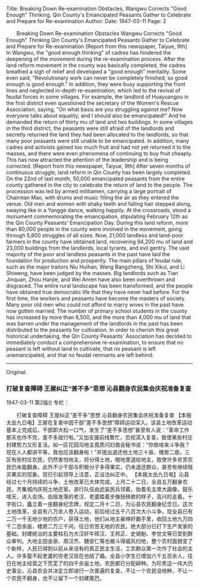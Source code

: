 Title: Breaking Down Re-examination Obstacles, Wangwu Corrects "Good Enough" Thinking, Qin County's Emancipated Peasants Gather to Celebrate and Prepare for Re-examination
Author:
Date: 1947-03-11
Page: 2

　　Breaking Down Re-examination Obstacles
    Wangwu Corrects "Good Enough" Thinking
    Qin County's Emancipated Peasants Gather to Celebrate and Prepare for Re-examination
    [Report from this newspaper, Taiyue, 9th] In Wangwu, the "good enough thinking" of cadres has hindered the deepening of the movement during the re-examination process. After the land reform movement in the county was basically completed, the cadres breathed a sigh of relief and developed a "good enough" mentality. Some even said, "Revolutionary work can never be completely finished, so good enough is good enough." In addition, they were busy supporting the front lines and neglected in-depth re-examination, which led to the revival of feudal forces in some villages. For example, the landlord of Huayuangou in the first district even questioned the secretary of the Women's Rescue Association, saying, "On what basis are you struggling against me? Now everyone talks about equality, and I should also be emancipated!" And he demanded the return of thirty mu of land and two buildings. In some villages in the third district, the peasants were still afraid of the landlords and secretly returned the land they had been allocated to the landlords, so that many poor peasants were still unable to be emancipated. In addition, many cadres and activists gained too much fruit and had not yet returned it to the masses, and there were even phenomena of continuing to buy fruit cheaply. This has now attracted the attention of the leadership and is being corrected.
    [Report from this newspaper, Taiyue, 9th] After seven months of continuous struggle, land reform in Qin County has been largely completed. On the 22nd of last month, 50,000 emancipated peasants from the entire county gathered in the city to celebrate the return of land to the people. The procession was led by armed militiamen, carrying a large portrait of Chairman Mao, with drums and music filling the air as they entered the venue. Old men and women with shaky teeth and falling hair stepped along, swaying like in a Yangge dance, walking happily. At the crossroads, stood a monument commemorating the emancipation, stipulating February 12th as the Qin County Peasants' Emancipation Day. During this land reform, more than 80,000 people in the county were involved in the movement, going through 5,800 struggles of all sizes. Now, 21,000 landless and land-poor farmers in the county have obtained land, recovering 94,200 mu of land and 23,000 buildings from the landlords, local tyrants, and evil gentry. The vast majority of the poor and landless peasants in the past have laid the foundation for production and prosperity. The main pillars of feudal rule, such as the major traitors Niu Huihan, Wang Bangzheng, Shi Xikui, and Li Shiweng, have been judged by the masses. Big landlords such as Tian Jinquan, Zhou Hanjie, and Wei Anren have also been overthrown and disgraced. The entire rural landscape has been transformed, and the people have obtained true democratic life that they have never had before. For the first time, the workers and peasants have become the masters of society. Many poor old men who could not afford to marry wives in the past have now gotten married. The number of primary school students in the county has increased by more than 6,500, and the more than 4,000 mu of land that was barren under the management of the landlords in the past has been distributed to the peasants for cultivation. In order to cherish this great historical undertaking, the Qin County Peasants' Association has decided to immediately conduct a comprehensive re-examination, to ensure that no peasant is left without land to cultivate, that no peasant is left unemancipated, and that no feudal remnants are left behind.



<hr /> 

Original: 


### 打破复查障碍  王屋纠正“差不多”思想  沁县翻身农民集会庆祝准备复查

1947-03-11
第2版()
专栏：

　　打破复查障碍
    王屋纠正“差不多”思想
    沁县翻身农民集会庆祝准备复查
    【本报太岳九日电】王屋在复查中因干部“差不多思想”障碍运动深入。该县土地改革运动基本上完成后，干部即大松一口气，发生了“差不多思想”甚至有人说：“革命工作那天也作不完，差不多就行啦。”又加支援前线繁忙，忽视深入复查，致使某些村庄封建势力又形复活。如一区花园沟地主竟质问妇救会秘书说：“你依啥来斗争我？现在人人都讲平等，我也应该翻身啦！”并提出退还他土地三十亩，楼房二座。三区有些村庄农民，仍然害怕地主，将分得土地，暗地里退给地主，致使许多贫苦农民仍未能翻身。此外不少干部与积极分子多得果实，仍未退还群众，甚至有继续贱买果实的现象。现已引起领导上注意，正设法纠正中。
    【本报太岳九日电】沁县经过七个月持续的斗争，土地改革已大体完成。上月二十二日，全县五万翻身农民，齐集城内庆祝土地还家。游行队伍由武装民兵领着，抬着毛主席大画像，鼓乐喧天，进入会场。齿摇发落的老汉、老婆踏着步像扭秧歌的样子，高兴的走着。十字街口，矗立着一座翻身纪念牌，规定二月十二日，为沁县农民翻身纪念日。这次土地改革，全县有八万余人卷入运动，前后经过五千八百次大小斗争，现全县已有二万一千无地少地的农户，获得土地，他们从地主豪绅奸霸手里，收回土地九万四千二百余亩，楼房二万三千间，往日穷苦无地的农民，绝大部分已打下生产发家的基础。封建统治的主要柱石为大汉奸牛晖汉、王邦正、史锡魁、李世文等已受到群众审判。大地主田金泉、周汉杰、魏安仁等也被斗得威风扫地，整个农村面貌变了个新样，人民已得到以前从来没有的真正民主生活，工农群众第一次作了社会的主人。许多娶不起老婆的穷老汉现在也结了婚。全县小学生已增加六千五百余人，往日在地主经营之下荒芜了的四千余亩土地，农民都已分配耕种。为珍贵这一伟大历史事业，沁县农会并决定立即进行一次普遍的复查，不让一个农民没地种，不让一个农民不翻身，也不让留下一个封建尾巴。
